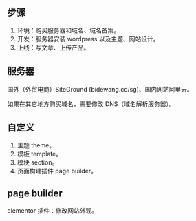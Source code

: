 ## 步骤
1. 环境：购买服务器和域名、域名备案。
2. 开发：服务器安装 wordpress 以及主题、网站设计。
3. 上线：写文章、上传产品。

## 服务器
国外（外贸电商）SiteGround (bidewang.co/sg)、国内网站阿里云。

如果在其它地方购买域名，需要修改 DNS（域名解析服务器）。
## 自定义
1. 主题 theme。
2. 模板 template。
3. 模块 section。
4. 页面构建插件 page builder。

## page builder
elementor 插件：修改网站外观。
